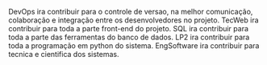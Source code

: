 DevOps ira contribuir para o controle de versao, na melhor comunicação, colaboração e integração entre os desenvolvedores no projeto.
TecWeb ira contribuir para toda a parte front-end do projeto.
SQL ira contribuir para toda a parte das ferramentas do banco de dados.
LP2 ira contribuir para toda a programação em python do sistema.
EngSoftware ira contribuir para tecnica e cientifica dos sistemas.
